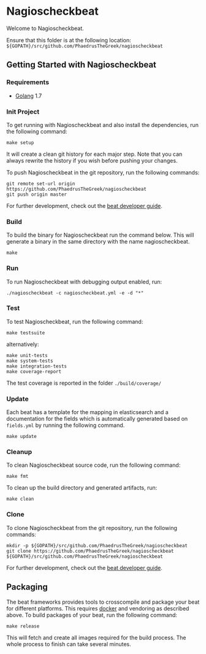 # Nagioscheckbeat

Welcome to Nagioscheckbeat.

Ensure that this folder is at the following location:
`${GOPATH}/src/github.com/PhaedrusTheGreek/nagioscheckbeat`

## Getting Started with Nagioscheckbeat

### Requirements

* [Golang](https://golang.org/dl/) 1.7

### Init Project
To get running with Nagioscheckbeat and also install the
dependencies, run the following command:

```
make setup
```

It will create a clean git history for each major step. Note that you can always rewrite the history if you wish before pushing your changes.

To push Nagioscheckbeat in the git repository, run the following commands:

```
git remote set-url origin https://github.com/PhaedrusTheGreek/nagioscheckbeat
git push origin master
```

For further development, check out the [beat developer guide](https://www.elastic.co/guide/en/beats/libbeat/current/new-beat.html).

### Build

To build the binary for Nagioscheckbeat run the command below. This will generate a binary
in the same directory with the name nagioscheckbeat.

```
make
```


### Run

To run Nagioscheckbeat with debugging output enabled, run:

```
./nagioscheckbeat -c nagioscheckbeat.yml -e -d "*"
```


### Test

To test Nagioscheckbeat, run the following command:

```
make testsuite
```

alternatively:
```
make unit-tests
make system-tests
make integration-tests
make coverage-report
```

The test coverage is reported in the folder `./build/coverage/`

### Update

Each beat has a template for the mapping in elasticsearch and a documentation for the fields
which is automatically generated based on `fields.yml` by running the following command.

```
make update
```


### Cleanup

To clean  Nagioscheckbeat source code, run the following command:

```
make fmt
```

To clean up the build directory and generated artifacts, run:

```
make clean
```


### Clone

To clone Nagioscheckbeat from the git repository, run the following commands:

```
mkdir -p ${GOPATH}/src/github.com/PhaedrusTheGreek/nagioscheckbeat
git clone https://github.com/PhaedrusTheGreek/nagioscheckbeat ${GOPATH}/src/github.com/PhaedrusTheGreek/nagioscheckbeat
```


For further development, check out the [beat developer guide](https://www.elastic.co/guide/en/beats/libbeat/current/new-beat.html).


## Packaging

The beat frameworks provides tools to crosscompile and package your beat for different platforms. This requires [docker](https://www.docker.com/) and vendoring as described above. To build packages of your beat, run the following command:

```
make release
```

This will fetch and create all images required for the build process. The whole process to finish can take several minutes.
